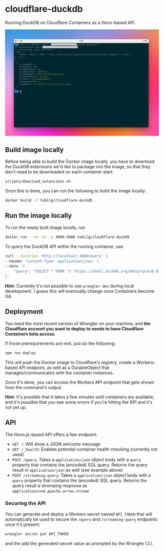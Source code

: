 # cloudflare-duckdb
Running DuckDB on Cloudflare Containers as a Hono-based API.

![Screenshot of DuckDB running as API on Cloudflare containers](docs/cf-duckdb.png)

## Build image locally
Before being able to build the Docker image locally, you have to download the DuckDB extensions we'd like to package into the image, so that they don't need to be downloaded on each container start:

```bash
scripts/download_extensions.sh
```

Once this is done, you can run the following to build the image locally:
```bash
docker build -t tobilg/cloudflare-duckdb . 
```

## Run the image locally
To run the newly built image locally, run

```bash
docker run --rm -it -p 3000:3000 tobilg/cloudflare-duckdb 
```

To query the DuckDB API within the running container, use

```bash
curl --location 'http://localhost:3000/query' \
--header 'Content-Type: application/json' \
--data '{
    "query": "SELECT * FROM '\''https://shell.duckdb.org/data/tpch/0_01/parquet/orders.parquet'\'' LIMIT 1000"
}'
```

**Hint:**
Currently it's not possible to use `wrangler dev` during local development. I guess this will eventually change once Containers become GA.

## Deployment
You need the most recent version of Wrangler on your machine, and **the Cloudflare account you want to deploy to needs to have Cloudflare Containers beta access**.

If those prerequirements are met, just do the following:

```bash
npm run deploy
```

This will push the Docker image to Cloudflare's registry, create a Workers-based API endpoint, as well as a DurableObject that manages/communicates with the container instances.

Once it's done, you can access the Workers API endpoint that gets shown from the command's output.

**Hint:** It's possible that it takes a few minutes until containers are available, and it's possible that you see some errors if you're hitting the API and it's not yet up.

## API
The Hono.js-based API offers a few endpoint:

* `GET /`: Will show a JSON welcome message
* `GET /_health`: Enables potential container health checking (currently not used)
* `POST /query`: Takes a `application/json` object body with a `query` property that contains the (encoded) SQL query. Returns the query result in `application/json` as well (see example above)
* `POST /streaming-query`: Takes a `application/json` object body with a `query` property that contains the (encoded) SQL query. Returns the query result a stremaing response as `application/vnd.apache.arrow.stream` 

### Securing the API
You can generate and deploy a Workers secret named `API_TOKEN` that will automatically be used to secure the `/query` and `/streaming-query` endpoints once it's present:

```bash
wrangler secret put API_TOKEN
```

and the add the generated secret value as prompted by the Wrangler CLI.
